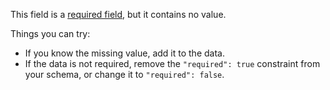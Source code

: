 This field is a [required field](http://specs.frictionlessdata.io/table-schema/#field-constraints), but it contains no value.

Things you can try:
- If you know the missing value, add it to the data.
- If the data is not required, remove the `"required": true` constraint from your schema, or change it to `"required": false`.
